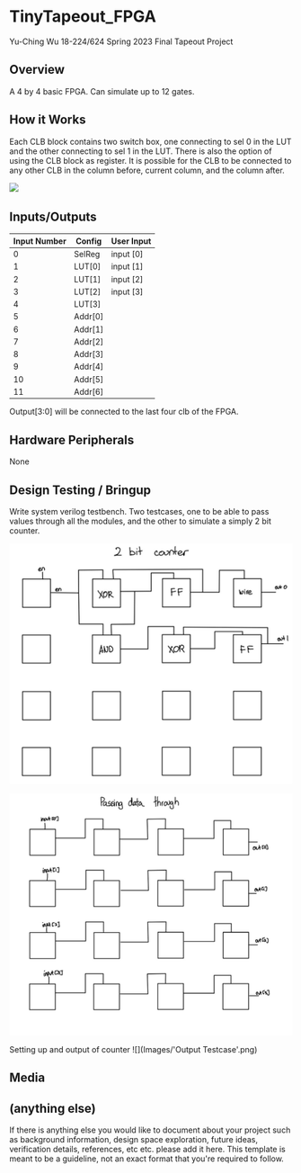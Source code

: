 # TinyTapeout_FPGA

Yu-Ching Wu
18-224/624 Spring 2023 Final Tapeout Project

## Overview

A 4 by 4 basic FPGA. Can simulate up to 12 gates.

## How it Works

Each CLB block contains two switch box, one connecting to sel 0 in the LUT and the other connecting to sel 1 in the LUT. There is also the option of using the CLB block as register. It is possible for the CLB to be connected to any other CLB in the column before, current column, and the column after.

![](datapath.png)

## Inputs/Outputs
| Input Number | Config | User Input|
| ---      | ---       | --- |
| 0 | SelReg | input [0] |
| 1 | LUT[0] | input [1] |
| 2 | LUT[1] | input [2] |
| 3 | LUT[2] | input [3] |
| 4 | LUT[3] | |
| 5 | Addr[0] | |
| 6 | Addr[1] | |
| 7 | Addr[2] | |
| 8 | Addr[3] | |
| 9 | Addr[4] | |
| 10 | Addr[5] | |
| 11 | Addr[6] | |

Output[3:0] will be connected to the last four clb of the FPGA.

## Hardware Peripherals
None

## Design Testing / Bringup
Write system verilog testbench. Two testcases, one to be able to pass values through all the modules, and the other to simulate a simply 2 bit counter.

![](Images/2bitCounter.jpg)

![](Images/passThrough.jpg)

Setting up and output of counter
![](Images/'Output Testcase'.png)

## Media



## (anything else)

If there is anything else you would like to document about your project such as background information, design space exploration, future ideas, verification details, references, etc etc. please add it here. This template is meant to be a guideline, not an exact format that you're required to follow.
